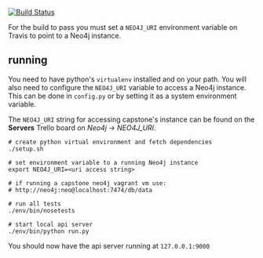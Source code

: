 [![Build Status](https://travis-ci.org/psu-capstone/dlab-api.svg)](https://travis-ci.org/psu-capstone/dlab-api)

For the build to pass you must set a `NEO4J_URI` environment variable on Travis to point to a Neo4j instance.

## running
You need to have python's `virtualenv` installed and on your path.
You will also need to configure the `NEO4J_URI` variable to access
a Neo4j instance. This can be done in `config.py` or by setting
it as a system environment variable.

The `NEO4J_URI` string for accessing capstone's instance can be found
on the **Servers** Trello board on *Neo4j* -> *NEO4J_URI*.

```
# create python virtual environment and fetch dependencies
./setup.sh

# set environment variable to a running Neo4j instance
export NEO4J_URI=<uri access string>

# if running a capstone neo4j vagrant vm use:
# http://neo4j:neo@localhost:7474/db/data

# run all tests
./env/bin/nosetests

# start local api server
./env/bin/python run.py
```

You should now have the api server running at `127.0.0.1:9000`

